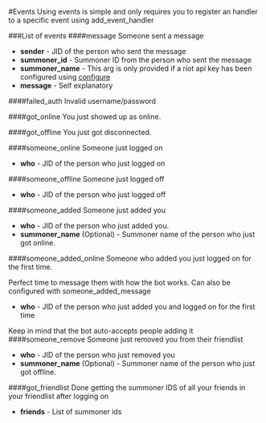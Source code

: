 #Events
Using events is simple and only requires you to register an handler to a specific event using add_event_handler

###List of events
####message
Someone sent a message

* **sender** - JID of the person who sent the message
* **summoner_id** - Summoner ID from the person who sent the message
* **summoner_name** - This arg is only provided if a riot api key has been configured using [configure](configure.md)
* **message** - Self explanatory

####failed_auth
Invalid username/password

####got_online
You just showed up as online.

####got_offline
You just got disconnected.

####someone_online
Someone just logged on

* **who** - JID of the person who just logged on

####someone_offline
Someone just logged off

* **who** - JID of the person who just logged off

####someone_added
Someone just added you

* **who** - JID of the person who just added you.
* **summoner_name** (Optional) - Summoner name of the person who just got online.

####someone_added_online
Someone who added you just logged on for the first time.

Perfect time to message them with how the bot works. Can also be configured with someone_added_message

* **who** - JID of the person who just added you and logged on for the first time

Keep in mind that the bot auto-accepts people adding it
####someone_remove
Someone just removed you from their friendlist

* **who** - JID of the person who just removed you
* **summoner_name** (Optional) - Summoner name of the person who just got offline.

####got_friendlist
Done getting the summoner IDS of all your friends in your friendlist after logging on

* **friends** - List of summoner ids